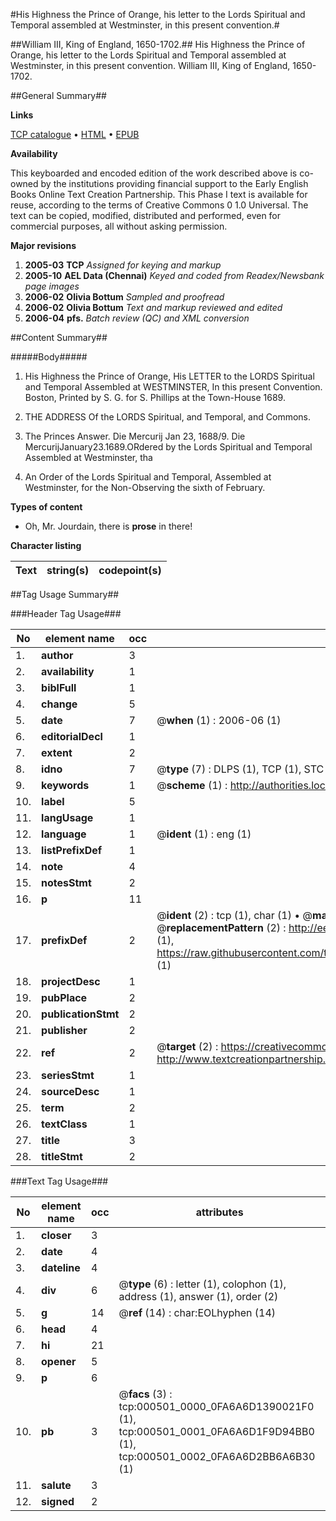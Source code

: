 #His Highness the Prince of Orange, his letter to the Lords Spiritual and Temporal assembled at Westminster, in this present convention.#

##William III, King of England, 1650-1702.##
His Highness the Prince of Orange, his letter to the Lords Spiritual and Temporal assembled at Westminster, in this present convention.
William III, King of England, 1650-1702.

##General Summary##

**Links**

[TCP catalogue](http://www.ota.ox.ac.uk/tcp/)  • 
[HTML](http://tei.it.ox.ac.uk/tcp/Texts-HTML/free/N00/N00405.html)  • 
[EPUB](http://tei.it.ox.ac.uk/tcp/Texts-EPUB/free/N00/N00405.epub)

**Availability**

This keyboarded and encoded edition of the
	       work described above is co-owned by the institutions
	       providing financial support to the Early English Books
	       Online Text Creation Partnership. This Phase I text is
	       available for reuse, according to the terms of Creative
	       Commons 0 1.0 Universal. The text can be copied,
	       modified, distributed and performed, even for
	       commercial purposes, all without asking permission.

**Major revisions**

1. __2005-03__ __TCP__ *Assigned for keying and markup*
1. __2005-10__ __AEL Data (Chennai)__ *Keyed and coded from Readex/Newsbank page images*
1. __2006-02__ __Olivia Bottum__ *Sampled and proofread*
1. __2006-02__ __Olivia Bottum__ *Text and markup reviewed and edited*
1. __2006-04__ __pfs.__ *Batch review (QC) and XML conversion*

##Content Summary##

#####Body#####

1. His Highness the Prince of Orange, His LETTER to the LORDS Spiritual and Temporal Assembled at WESTMINSTER, In this present Convention.
Boston, Printed by S. G. for S. Phillips at the Town-House 1689.
1. THE ADDRESS Of the LORDS Spiritual, and Temporal, and Commons.

1. The Princes Answer. Die Mercurij Jan 23, 1688/9.
Die MercurijJanuary23.1689.ORdered by the Lords Spiritual and Temporal Assembled at Westminster, tha
1. An Order of the Lords Spiritual and Temporal, Assembled at Westminster, for the Non-Observing the sixth of February.

**Types of content**

  * Oh, Mr. Jourdain, there is **prose** in there!

**Character listing**


|Text|string(s)|codepoint(s)|
|---|---|---|

##Tag Usage Summary##

###Header Tag Usage###

|No|element name|occ|attributes|
|---|---|---|---|
|1.|__author__|3||
|2.|__availability__|1||
|3.|__biblFull__|1||
|4.|__change__|5||
|5.|__date__|7| @__when__ (1) : 2006-06 (1)|
|6.|__editorialDecl__|1||
|7.|__extent__|2||
|8.|__idno__|7| @__type__ (7) : DLPS (1), TCP (1), STC (2), NOTIS (1), IMAGE-SET (1), EVANS-CITATION (1)|
|9.|__keywords__|1| @__scheme__ (1) : http://authorities.loc.gov/ (1)|
|10.|__label__|5||
|11.|__langUsage__|1||
|12.|__language__|1| @__ident__ (1) : eng (1)|
|13.|__listPrefixDef__|1||
|14.|__note__|4||
|15.|__notesStmt__|2||
|16.|__p__|11||
|17.|__prefixDef__|2| @__ident__ (2) : tcp (1), char (1)  •  @__matchPattern__ (2) : ([0-9\-]+):([0-9IVX]+) (1), (.+) (1)  •  @__replacementPattern__ (2) : http://eebo.chadwyck.com/downloadtiff?vid=$1&page=$2 (1), https://raw.githubusercontent.com/textcreationpartnership/Texts/master/tcpchars.xml#$1 (1)|
|18.|__projectDesc__|1||
|19.|__pubPlace__|2||
|20.|__publicationStmt__|2||
|21.|__publisher__|2||
|22.|__ref__|2| @__target__ (2) : https://creativecommons.org/publicdomain/zero/1.0/ (1), http://www.textcreationpartnership.org/docs/. (1)|
|23.|__seriesStmt__|1||
|24.|__sourceDesc__|1||
|25.|__term__|2||
|26.|__textClass__|1||
|27.|__title__|3||
|28.|__titleStmt__|2||


###Text Tag Usage###

|No|element name|occ|attributes|
|---|---|---|---|
|1.|__closer__|3||
|2.|__date__|4||
|3.|__dateline__|4||
|4.|__div__|6| @__type__ (6) : letter (1), colophon (1), address (1), answer (1), order (2)|
|5.|__g__|14| @__ref__ (14) : char:EOLhyphen (14)|
|6.|__head__|4||
|7.|__hi__|21||
|8.|__opener__|5||
|9.|__p__|6||
|10.|__pb__|3| @__facs__ (3) : tcp:000501_0000_0FA6A6D1390021F0 (1), tcp:000501_0001_0FA6A6D1F9D94BB0 (1), tcp:000501_0002_0FA6A6D2BB6A6B30 (1)|
|11.|__salute__|3||
|12.|__signed__|2||
